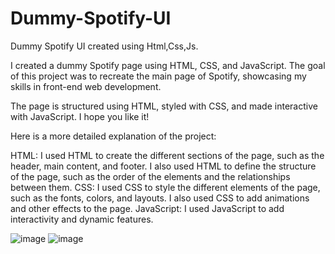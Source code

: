 # Dummy-Spotify-UI
Dummy Spotify UI created using Html,Css,Js.


I created a dummy Spotify page using HTML, CSS, and JavaScript. The goal of this project was to recreate the main page of Spotify, showcasing my skills in front-end web development.

The page is structured using HTML, styled with CSS, and made interactive with JavaScript. I hope you like it!

Here is a more detailed explanation of the project:

HTML: I used HTML to create the different sections of the page, such as the header, main content, and footer. I also used HTML to define the structure of the page, such as the order of the elements and the relationships between them.
CSS: I used CSS to style the different elements of the page, such as the fonts, colors, and layouts. I also used CSS to add animations and other effects to the page.
JavaScript: I used JavaScript to add interactivity and dynamic features.


![image](https://github.com/anany057/Dummy-Spotify-UI/assets/112336313/f39f0ccf-5b0f-499f-b05d-941214eb26f9)
![image](https://github.com/anany057/Dummy-Spotify-UI/assets/112336313/006167ee-f635-44af-9e70-695063e2d03e)



